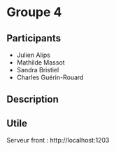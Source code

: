 # Groupe 4

## Participants

* Julien Alips
* Mathilde Massot
* Sandra Bristiel
* Charles Guérin-Rouard

## Description

## Utile

Serveur front : http://localhost:1203
